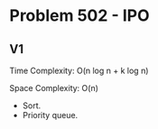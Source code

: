 # Problem 502 - IPO

## V1

Time Complexity: O(n log n + k log n)

Space Complexity: O(n)

- Sort.
- Priority queue.
